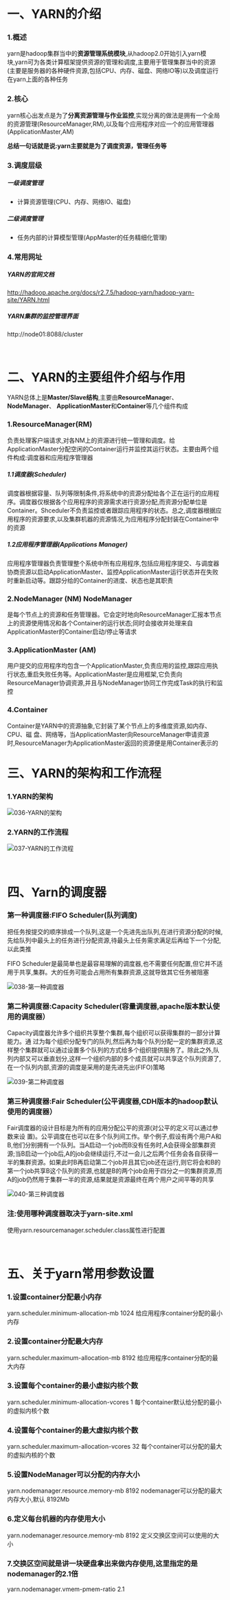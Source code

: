 # 一、YARN的介绍

### 1.概述

yarn是hadoop集群当中的**资源管理系统模块**,从hadoop2.0开始引入yarn模块,yarn可为各类计算框架提供资源的管理和调度,主要用于管理集群当中的资源(主要是服务器的各种硬件资源,包括CPU、内存、磁盘、网络IO等)以及调度运行在yarn上面的各种任务

### 2.核心

yarn核心出发点是为了**分离资源管理与作业监控**,实现分离的做法是拥有一个全局的资源管理(ResourceManager,RM),以及每个应用程序对应一个的应用管理器 (ApplicationMaster,AM)

**总结一句话就是说:yarn主要就是为了调度资源，管理任务等**

### 3.调度层级

##### 一级调度管理

- 计算资源管理(CPU、内存、网络IO、磁盘) 

##### 二级调度管理

- 任务内部的计算模型管理(AppMaster的任务精细化管理)

### 4.常用网址

##### YARN的官网文档

http://hadoop.apache.org/docs/r2.7.5/hadoop-yarn/hadoop-yarn-site/YARN.html 

##### YARN集群的监控管理界面

http://node01:8088/cluster

<br>

# 二、YARN的主要组件介绍与作用

YARN总体上是**Master/Slave结构**,主要由**ResourceManage**r、**NodeManager**、 **ApplicationMaster**和**Container**等几个组件构成

### 1.ResourceManager(RM) 

负责处理客户端请求,对各NM上的资源进行统一管理和调度。给ApplicationMaster分配空闲的Container运行并监控其运行状态。主要由两个组件构成:调度器和应用程序管理器

##### 1.1调度器(Scheduler)

调度器根据容量、队列等限制条件,将系统中的资源分配给各个正在运行的应用程序。调度器仅根据各个应用程序的资源需求进行资源分配,而资源分配单位是Container。Shceduler不负责监控或者跟踪应用程序的状态。总之,调度器根据应用程序的资源要求,以及集群机器的资源情况,为应用程序分配封装在Container中的资源

##### 1.2应用程序管理器(Applications Manager)

应用程序管理器负责管理整个系统中所有应用程序,包括应用程序提交、与调度器协商资源以启动ApplicationMaster、监控ApplicationMaster运行状态并在失败时重新启动等。跟踪分给的Container的进度、状态也是其职责

### 2.NodeManager (NM)  NodeManager

是每个节点上的资源和任务管理器。它会定时地向ResourceManager汇报本节点上的资源使用情况和各个Container的运行状态;同时会接收并处理来自ApplicationMaster的Container启动/停止等请求

### 3.ApplicationMaster (AM)

用户提交的应用程序均包含一个ApplicationMaster,负责应用的监控,跟踪应用执行状态,重启失败任务等。ApplicationMaster是应用框架,它负责向ResourceManager协调资源,并且与NodeManager协同工作完成Task的执行和监控

### 4.Container

Container是YARN中的资源抽象,它封装了某个节点上的多维度资源,如内存、CPU、磁 盘、网络等，当ApplicationMaster向ResourceManager申请资源时,ResourceManager为ApplicationMaster返回的资源便是用Container表示的

# 三、YARN的架构和工作流程

### 1.YARN的架构

![036-YARN的架构](D:\BigData\Hadoop\3-Hadoop\images\036-YARN的架构.png)

### 2.YARN的工作流程

![037-YARN的工作流程](D:\BigData\Hadoop\3-Hadoop\images\037-YARN的工作流程.png)

<br>

# 四、Yarn的调度器

### 第一种调度器:FIFO Scheduler(队列调度) 

把任务按提交的顺序排成一个队列,这是一个先进先出队列,在进行资源分配的时候,先给队列中最头上的任务进行分配资源,待最头上任务需求满足后再给下一个分配,以此类推

FIFO Scheduler是最简单也是最容易理解的调度器,也不需要任何配置,但它并不适用于共享,集群。大的任务可能会占用所有集群资源,这就导致其它任务被阻塞

![038-第一种调度器](D:\BigData\Hadoop\3-Hadoop\images\038-第一种调度器.png)

### 第二种调度器:Capacity Scheduler(容量调度器,apache版本默认使用的调度器） 

Capacity调度器允许多个组织共享整个集群,每个组织可以获得集群的一部分计算能力。通 过为每个组织分配专门的队列,然后再为每个队列分配一定的集群资源,这样整个集群就可以通过设置多个队列的方式给多个组织提供服务了。除此之外,队列内部又可以垂直划分,这样一个组织内部的多个成员就可以共享这个队列资源了,在一个队列内部,资源的调度是采用的是先进先出(FIFO)策略

![039-第二种调度器](D:\BigData\Hadoop\3-Hadoop\images\039-第二种调度器.png)

### 第三种调度器:Fair Scheduler(公平调度器,CDH版本的hadoop默认使用的调度器） 

Fair调度器的设计目标是为所有的应用分配公平的资源(对公平的定义可以通过参数来设 置)。公平调度在也可以在多个队列间工作。举个例子,假设有两个用户A和B,他们分别拥有一个队列。当A启动一个job而B没有任务时,A会获得全部集群资源;当B启动一个job后,A的job会继续运行,不过一会儿之后两个任务会各自获得一半的集群资源。如果此时B再启动第二个job并且其它job还在运行,则它将会和B的第一个job共享B这个队列的资源,也就是B的两个job会用于四分之一的集群资源,而A的job仍然用于集群一半的资源,结果就是资源最终在两个用户之间平等的共享

![040-第三种调度器](D:\BigData\Hadoop\3-Hadoop\images\040-第三种调度器.png)

### 注:使用哪种调度器取决于yarn-site.xml

使用yarn.resourcemanager.scheduler.class属性进行配置

<br>

# 五、关于yarn常用参数设置 

### 1.设置container分配最小内存

yarn.scheduler.minimum-allocation-mb 1024 给应用程序container分配的最小内存

### 2.设置container分配最大内存 

yarn.scheduler.maximum-allocation-mb 8192 给应用程序container分配的最大内存

### 3.设置每个container的最小虚拟内核个数 

yarn.scheduler.minimum-allocation-vcores 1 每个container默认给分配的最小的虚拟内核个数

### 4.设置每个container的最大虚拟内核个数 

yarn.scheduler.maximum-allocation-vcores 32 每个container可以分配的最大的虚拟内核的个数

### 5.设置NodeManager可以分配的内存大小 

yarn.nodemanager.resource.memory-mb 8192 nodemanager可以分配的最大内存大小,默认 8192Mb

### 6.定义每台机器的内存使用大小 

yarn.nodemanager.resource.memory-mb 8192 定义交换区空间可以使用的大小 

### 7.交换区空间就是讲一块硬盘拿出来做内存使用,这里指定的是nodemanager的2.1倍

yarn.nodemanager.vmem-pmem-ratio 2.1 